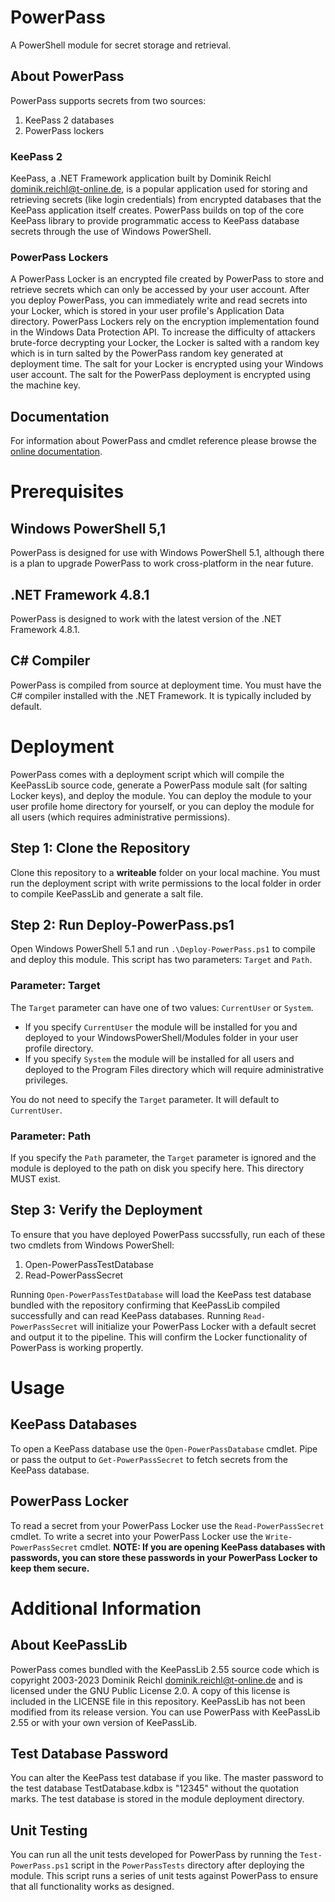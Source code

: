 # PowerPass
A PowerShell module for secret storage and retrieval.
## About PowerPass
PowerPass supports secrets from two sources:
1. KeePass 2 databases
2. PowerPass lockers
### KeePass 2
KeePass, a .NET Framework application built by Dominik Reichl <dominik.reichl@t-online.de>, is a popular application used for storing and retrieving secrets (like login credentials) from encrypted databases that the KeePass application itself creates. PowerPass builds on top of the core KeePass library to provide programmatic access to KeePass database secrets through the use of Windows PowerShell.
### PowerPass Lockers
A PowerPass Locker is an encrypted file created by PowerPass to store and retrieve secrets which can only be accessed by your user account. After you deploy PowerPass, you can immediately write and read secrets into your Locker, which is stored in your user profile's Application Data directory. PowerPass Lockers rely on the encryption implementation found in the Windows Data Protection API. To increase the difficulty of attackers brute-force decrypting your Locker, the Locker is salted with a random key which is in turn salted by the PowerPass random key generated at deployment time. The salt for your Locker is encrypted using your Windows user account. The salt for the PowerPass deployment is encrypted using the machine key.
## Documentation
For information about PowerPass and cmdlet reference please browse the [online documentation](https://chopinrlz.github.io/powerpass).
# Prerequisites
## Windows PowerShell 5,1
PowerPass is designed for use with Windows PowerShell 5.1, although there is a plan to upgrade PowerPass to work cross-platform in the near future.
## .NET Framework 4.8.1
PowerPass is designed to work with the latest version of the .NET Framework 4.8.1.
## C# Compiler
PowerPass is compiled from source at deployment time. You must have the C# compiler installed with the .NET Framework. It is typically included by default.
# Deployment
PowerPass comes with a deployment script which will compile the KeePassLib source code, generate a PowerPass module salt (for salting Locker keys), and deploy the module. You can deploy the module to your user profile home directory for yourself, or you can deploy the module for all users (which requires administrative permissions).
## Step 1: Clone the Repository
Clone this repository to a **writeable** folder on your local machine. You must run the deployment script with write permissions to the local folder in order to compile KeePassLib and generate a salt file.
## Step 2: Run Deploy-PowerPass.ps1
Open Windows PowerShell 5.1 and run `.\Deploy-PowerPass.ps1` to compile and deploy this module. This script has two parameters: `Target` and `Path`.
### Parameter: Target
The `Target` parameter can have one of two values: `CurrentUser` or `System`.
* If you specify `CurrentUser` the module will be installed for you and deployed to your WindowsPowerShell/Modules folder in your user profile directory.
* If you specify `System` the module will be installed for all users and deployed to the Program Files directory which will require administrative privileges.

You do not need to specify the `Target` parameter. It will default to `CurrentUser`.
### Parameter: Path
If you specify the `Path` parameter, the `Target` parameter is ignored and the module is deployed to the path on disk you specify here. This directory MUST exist.
## Step 3: Verify the Deployment
To ensure that you have deployed PowerPass succssfully, run each of these two cmdlets from Windows PowerShell:
1. Open-PowerPassTestDatabase
2. Read-PowerPassSecret

Running `Open-PowerPassTestDatabase` will load the KeePass test database bundled with the repository confirming that KeePassLib compiled successfully and can read KeePass databases.
Running `Read-PowerPassSecret` will initialize your PowerPass Locker with a default secret and output it to the pipeline. This will confirm the Locker functionality of PowerPass is working propertly.
# Usage
## KeePass Databases
To open a KeePass database use the `Open-PowerPassDatabase` cmdlet. Pipe or pass the output to `Get-PowerPassSecret` to fetch secrets from the KeePass database.
## PowerPass Locker
To read a secret from your PowerPass Locker use the `Read-PowerPassSecret` cmdlet. To write a secret into your PowerPass Locker use the `Write-PowerPassSecret` cmdlet. **NOTE: If you are opening KeePass databases with passwords, you can store these passwords in your PowerPass Locker to keep them secure.**
# Additional Information
## About KeePassLib
PowerPass comes bundled with the KeePassLib 2.55 source code which is copyright 2003-2023 Dominik Reichl <dominik.reichl@t-online.de> and is licensed under the GNU Public License 2.0. A copy of this license is included in the LICENSE file in this repository. KeePassLib has not been modified from its release version. You can use PowerPass with KeePassLib 2.55 or with your own version of KeePassLib.
## Test Database Password
You can alter the KeePass test database if you like. The master password to the test database TestDatabase.kdbx is "12345" without the quotation marks. The test database is stored in the module deployment directory.
## Unit Testing
You can run all the unit tests developed for PowerPass by running the `Test-PowerPass.ps1` script in the `PowerPassTests` directory after deploying the module. This script runs a series of unit tests against PowerPass to ensure that all functionality works as designed.